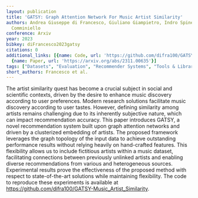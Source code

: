 ```yaml
---
layout: publication
title: 'GATSY: Graph Attention Network For Music Artist Similarity'
authors: Andrea Giuseppe di Francesco, Giuliano Giampietro, Indro Spinelli, Danilo
  Comminiello
conference: Arxiv
year: 2023
bibkey: diFrancesco2023gatsy
citations: 0
additional_links: [{name: Code, url: 'https://github.com/difra100/GATSY-Music_Artist_Similarity'},
  {name: Paper, url: 'https://arxiv.org/abs/2311.00635'}]
tags: ["Datasets", "Evaluation", "Recommender Systems", "Tools & Libraries"]
short_authors: Francesco et al.
---
```

The artist similarity quest has become a crucial subject in social and scientific contexts, driven by the desire to enhance music discovery according to user preferences. Modern research solutions facilitate music discovery according to user tastes. However, defining similarity among artists remains challenging due to its inherently subjective nature, which can impact recommendation accuracy. This paper introduces GATSY, a novel recommendation system built upon graph attention networks and driven by a clusterized embedding of artists. The proposed framework leverages the graph topology of the input data to achieve outstanding performance results without relying heavily on hand-crafted features. This flexibility allows us to include fictitious artists within a music dataset, facilitating connections between previously unlinked artists and enabling diverse recommendations from various and heterogeneous sources. Experimental results prove the effectiveness of the proposed method with respect to state-of-the-art solutions while maintaining flexibility. The code to reproduce these experiments is available at https://github.com/difra100/GATSY-Music_Artist_Similarity.